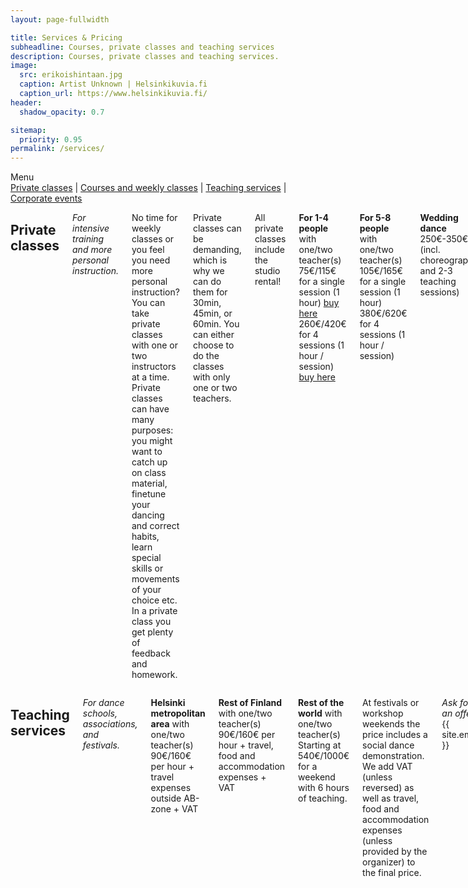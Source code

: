 ```yaml
---
layout: page-fullwidth

title: Services & Pricing
subheadline: Courses, private classes and teaching services
description: Courses, private classes and teaching services.
image:
  src: erikoishintaan.jpg
  caption: Artist Unknown | Helsinkikuvia.fi
  caption_url: https://www.helsinkikuvia.fi/
header:
  shadow_opacity: 0.7

sitemap:
  priority: 0.95
permalink: /services/
---
```


<div class="text-center">
Menu
<nav>
 <a href="#private-classes">Private classes</a>
 | <a href="#courses-and-weekly-classes">Courses and weekly classes</a>
 | <a href="#teaching-services">Teaching services</a>
 | <a href="#corporate-events">Corporate events</a>
</nav>
</div>

<div class="row cols-2">
<div class="columns large-6" markdown="1">

## Private classes
*For intensive training and more personal instruction.*

No time for weekly classes or you feel you need more personal instruction? You can take private classes with one or two instructors at a time. Private classes can have many purposes: you might want to catch up on class material, finetune your dancing and correct habits, learn special skills or movements of your choice etc. In a private class you get plenty of feedback and homework.

Private classes can be demanding, which is why we can do them for 30min, 45min, or 60min. You can either choose to do the classes with only one or two teachers.

All private classes include the studio rental!

**For 1-4 people** with one/two teacher(s)  
75€/115€ for a single session (1 hour) [buy here](https://holvi.com/shop/blackpepperswing/section/private-classes/)  
260€/420€ for 4 sessions (1 hour / session) [buy here](https://holvi.com/shop/blackpepperswing/section/private-classes/)  

**For 5-8 people** with one/two teacher(s)  
105€/165€ for a single session (1 hour)  
380€/620€ for 4 sessions (1 hour / session)  

**Wedding dance**  
250€-350€ (incl. choreography and 2-3 teaching sessions)  

*Don't hesitate to contact us!* {{ site.email }}

---

*Prices include 24% VAT and studio rental.*

We accept payments with card, MobilePay, cash or employee benefit vouchers. [Read more about payments here](https://blackpepperswing.freshdesk.com/en/support/solutions/articles/42000068393-what-payment-methods-are-accepted-).


## Courses and weekly classes
*For a comprehensive learning experience.*

Courses and weekly classes are our default learning environment. By attending weekly classes you keep your progress steady and get a little bit better all the time. You get support from peers and teachers and can influence course content. We encourage all students to get more dance time e.g. by attending social dance events or weekend workshops.

Do you want an extra boost? [Consider taking a private class with us.](#private-classes)

**Weekly classes**  
240€ for 16 weeks  
15€ per week with one course  
18€ for single drop-in class  

**Discounts**, only one applied  
-20% for students and unemployed  
-25% for every additional course during the same term  
[Read detailed discount terms here.](https://blackpepperswing.freshdesk.com/en/support/solutions/articles/42000053082-terms-of-trade)

**Workshops**  
Workshop prices and discounts are defined per workshop.

**Pricing examples**, weekly courses  
240.00€ - 1 course, 16 weeks  
420.00€ - 2 courses, 16 weeks  
510.00€ - 3 courses, 2 x 16 weeks + 1 x 8 weeks

192.00€ - 1 course, 16 weeks (student)  
282.00€ - 2 courses, 1 x 16 weeks + 1 x 8 weeks (student)  

---

*Prices include 10% VAT.*

We accept payments with card, MobilePay, cash or employee benefit vouchers. [Read more about payments here](https://blackpepperswing.freshdesk.com/en/support/solutions/articles/42000068393-what-payment-methods-are-accepted-).

</div>
<div class="columns large-6" markdown="1">

## Teaching services
*For dance schools, associations, and festivals.*

**Helsinki metropolitan area** with one/two teacher(s)  
90€/160€ per hour + travel expenses outside AB-zone + VAT  

**Rest of Finland** with one/two teacher(s)  
90€/160€ per hour + travel, food and accommodation expenses + VAT  

**Rest of the world** with one/two teacher(s)  
Starting at 540€/1000€ for a weekend with 6 hours of teaching.

At festivals or workshop weekends the price includes a social dance demonstration. We add VAT (unless reversed) as well as travel, food and accommodation expenses (unless provided by the organizer) to the final price.

*Ask for an offer!* {{ site.email }}


## Corporate events
*For a team day, recreational day, summer/Christmas party, kick off, customer event...*

A fun and engaging Lindy Hop or authentic swing dance experience. Dancing is one of the best ways to really get to know people - including your colleagues and team mates.

**Teaching session** with two teachers  
Starting at 240€ + travel expenses + VAT

*Ask for more!* {{ site.email }}

</div>
</div>
